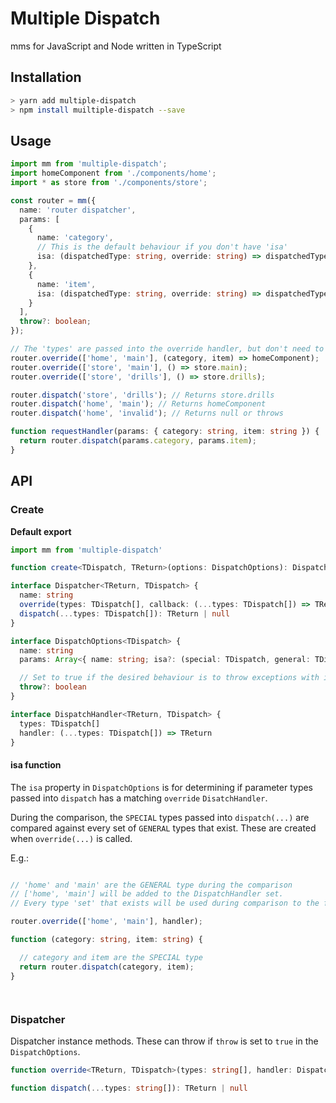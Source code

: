 # Multiple Dispatch

mms for JavaScript and Node written in TypeScript

## Installation

```sh
> yarn add multiple-dispatch
> npm install muiltiple-dispatch --save
```

## Usage

```ts
import mm from 'multiple-dispatch';
import homeComponent from './components/home';
import * as store from './components/store';

const router = mm({
  name: 'router dispatcher',
  params: [
    {
      name: 'category',
      // This is the default behaviour if you don't have 'isa'
      isa: (dispatchedType: string, override: string) => dispatchedType === override
    },
    {
      name: 'item',
      isa: (dispatchedType: string, override: string) => dispatchedType === override
    }
  ],
  throw?: boolean;
});

// The 'types' are passed into the override handler, but don't need to be consumed
router.override(['home', 'main'], (category, item) => homeComponent);
router.override(['store', 'main'], () => store.main);
router.override(['store', 'drills'], () => store.drills);

router.dispatch('store', 'drills'); // Returns store.drills
router.dispatch('home', 'main'); // Returns homeComponent
router.dispatch('home', 'invalid'); // Returns null or throws

function requestHandler(params: { category: string, item: string }) {
  return router.dispatch(params.category, params.item);
}

```

## API

### Create

**Default export**

```ts
import mm from 'multiple-dispatch'

function create<TDispatch, TReturn>(options: DispatchOptions): Dispatcher<TDispatch, TReturn>

interface Dispatcher<TReturn, TDispatch> {
  name: string
  override(types: TDispatch[], callback: (...types: TDispatch[]) => TReturn): boolean
  dispatch(...types: TDispatch[]): TReturn | null
}

interface DispatchOptions<TDispatch> {
  name: string
  params: Array<{ name: string; isa?: (special: TDispatch, general: TDispatch) => boolean }>

  // Set to true if the desired behaviour is to throw exceptions with invalid usage or ambiguous dispatches.
  throw?: boolean
}

interface DispatchHandler<TReturn, TDispatch> {
  types: TDispatch[]
  handler: (...types: TDispatch[]) => TReturn
}
```

#### isa function

The `isa` property in `DispatchOptions` is for determining if parameter types passed into `dispatch` has a matching
`override` `DisatchHandler`.

During the comparison, the `SPECIAL` types passed into `dispatch(...)` are compared against every set of `GENERAL`
types that exist. These are created when `override(...)` is called.

E.g.:

```ts

// 'home' and 'main' are the GENERAL type during the comparison
// ['home', 'main'] will be added to the DispatchHandler set.
// Every type 'set' that exists will be used during comparison to the find the BEST type match.

router.override(['home', 'main'], handler);

function (category: string, item: string) {

  // category and item are the SPECIAL type
  return router.dispatch(category, item);
}




```

### Dispatcher

Dispatcher instance methods.
These can throw if `throw` is set to `true` in the `DispatchOptions`.

```ts
function override<TReturn, TDispatch>(types: string[], handler: DispatchHandler<TReturn, TDispatch>): boolean

function dispatch(...types: string[]): TReturn | null
```
